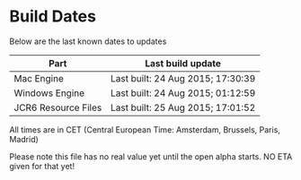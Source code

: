 # Build Dates

Below are the last known dates to updates

Part | Last build update
-----|-----
Mac Engine | Last built: 24 Aug 2015; 17:30:39
Windows Engine | Last built: 24 Aug 2015; 01:12:59
JCR6 Resource Files | Last built: 25 Aug 2015; 17:01:52
All times are in CET (Central European Time: Amsterdam, Brussels, Paris, Madrid)


Please note this file has no real value yet until the open alpha starts. NO ETA given for that yet!
